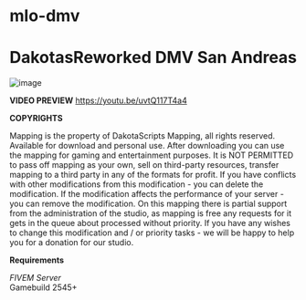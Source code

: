 # mlo-dmv
# DakotasReworked DMV San Andreas

![image](https://github.com/GreenBerg21/mlo-dmv/assets/111581426/a4c68f06-b33b-4345-801f-0638a58bcd30)

**VIDEO PREVIEW** https://youtu.be/uvtQ117T4a4

**COPYRIGHTS**

Mapping is the property of DakotaScripts Mapping, all rights reserved. Available for download and personal use.
After downloading you can use the mapping for gaming and entertainment purposes. 
It is NOT PERMITTED to pass off mapping as your own, sell on third-party resources, transfer mapping to a third party in any of the formats for profit. 
If you have conflicts with other modifications from this modification - you can delete the modification. 
If the modification affects the performance of your server - you can remove the modification.
On this mapping there is partial support from the administration of the studio, as mapping is free any requests for it gets in the queue about processed without priority. 
If you have any wishes to change this modification and / or priority tasks - we will be happy to help you for a donation for our studio.


**Requirements**

*FIVEM Server*<br>
Gamebuild 2545+
